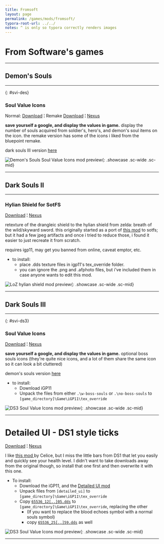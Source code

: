 ```yaml
---
title: Fromsoft
layout: page
permalink: /games/mods/fromsoft/
typora-root-url: ../../
notes: ^ is only so typora correctly renders images
---
```


# From Software's games

---

## Demon's Souls

---

{: #svi-des}

### Soul Value Icons

Normal: [Download](/assets/zips/games/mods/des/soul-values.7z) ¦ Remake [Download](/assets/zips/games/mods/des/soul-values-remake.7z) ¦  [Nexus](https://www.nexusmods.com/demonssouls/mods/51)

**save yourself a google, and display the values in game.** display the number of souls acquired from soldier's, hero's, and demon's soul items on the icon. the remake version has some of the icons i liked from the bluepoint remake.

dark souls III version [here](#svi-ds3)

![Demon's Souls Soul Value Icons mod preview](https://staticdelivery.nexusmods.com/mods/2952/images/51/51-1629380579-218465990.png){: .showcase .sc-wide .sc-mid}

---

## Dark Souls II

---

### Hylian Shield for SotFS

[Download](/assets/zips/games/mods/ds2/hylian-shield-sotfs.7z) ¦  [Nexus](https://www.nexusmods.com/darksouls2/mods/967)

retexture of the drangleic  shield to the hylian shield from zelda: breath of the wild/skyward  sword. this originally started as a port of [this mod](https://www.nexusmods.com/darksouls2/mods/227) to sotfs; but it had a few jpeg artifacts and once i tried to reduce those, i found it easier to just recreate it from scratch.

requires igp11, may get you banned from online, caveat emptor, etc.

* to install:
	* place .dds texture files in igp11's tex_override folder.
	* you can ignore the .png and .afphoto files, but i've included them in case anyone wants to edit this mod.

![LoZ hylian shield mod preview](https://staticdelivery.nexusmods.com/mods/482/images/967/967-1620957422-1177216556.jpeg){: .showcase .sc-wide .sc-mid}

---

## Dark Souls III

---

{: #svi-ds3}

### Soul Value Icons

[Download](/assets/zips/games/mods/ds3/soul-values.7z) ¦  [Nexus](https://www.nexusmods.com/darksouls3/mods/1022)

**save yourself a google, and display the values in game.** optional boss souls icons (they're quite nice icons, and a lot of them share the same icon so it can look a bit cluttered)

demon's souls version [here](#svi-des)

* to install:
	* Download iGP11
	* Unpack the files from either `.\w-boss-souls` or `.\no-boss-souls` to `[game_directory]\Game\iGP11\tex_override`

![DS3 Soul Value Icons mod preview](https://staticdelivery.nexusmods.com/mods/1392/images/1022/1022-1628869927-1062801881.jpeg){: .showcase .sc-wide .sc-mid}

---

# Detailed UI - DS1 style ticks

[Download](/assets/zips/games/mods/ds3/detailed-ui-w-ticks.7z) ¦  [Nexus](https://www.nexusmods.com/darksouls3/mods/1015)

I like [this mod ](https://www.nexusmods.com/darksouls3/mods/91)by Celice, but﻿ I miss the little bars from DS1 that let you easily and quickly see your health level. I didn't want to take downloads away from the original though, so install that one first and then overwrite it  with this one.

- To install:
  - Download the iGP11, and the [Detailed UI mod](https://www.nexusmods.com/darksouls3/mods/91)﻿
  - Unpack files from `[detailed_ui]` to `[game_directory]\Game\iGP11\tex_override`
  - Copy [`65536_12[..]05.dds`]( "65536_12831202783399872305.dds") to `[game_directory]\Game\iGP11\tex_override`, replacing the other
    - ﻿(If you want to replace the blood echoes symbol with a normal souls symbol)
    - ﻿copy [`65536_25[..]59.dds`]( "65536_2579900381049114659.dds") as well

![DS3 Soul Value Icons mod preview](https://staticdelivery.nexusmods.com/mods/1392/images/1022/1022-1628869927-1062801881.jpeg){: .showcase .sc-wide .sc-mid}

---

[^fn1]: 65536_12831202783399872305.dds

